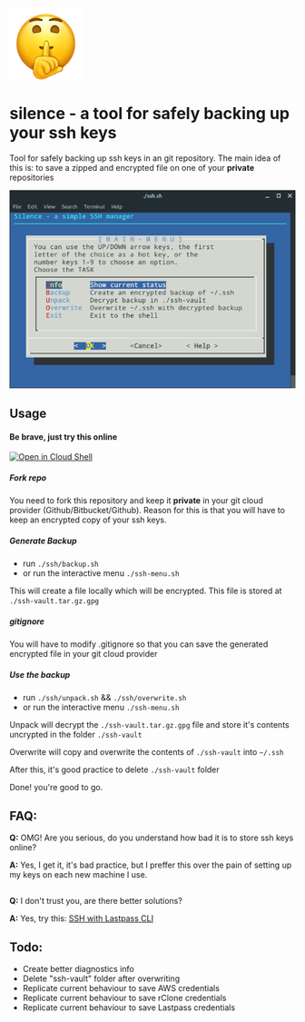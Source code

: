 ![silence](./shh.png)

# silence - a tool for safely backing up your ssh keys

Tool for safely backing up ssh keys in an git repository.
The main idea of this is: to save a zipped and encrypted file on one of your **private** repositories

![screenshot](./screenshot.png)

## Usage

#### Be brave, just try this online

[![Open in Cloud Shell](https://gstatic.com/cloudssh/images/open-btn.svg)](https://ssh.cloud.google.com/cloudshell/editor?cloudshell_git_repo=iosifv%2Fsilence&cloudshell_git_branch=master&cloudshell_print=%2Fcloud-shell-readme.txt&cloudshell_tutorial=%2Ftutorial.md)

##### Fork repo
You need to fork this repository and keep it **private** in your git cloud provider (Github/Bitbucket/Github). Reason for this is that you will have to keep an encrypted copy of your ssh keys.

##### Generate Backup

- run `./ssh/backup.sh`
- or run the interactive menu `./ssh-menu.sh`

This will create a file locally which will be encrypted. This file is stored at `./ssh-vault.tar.gz.gpg`

##### gitignore

You will have to modify .gitignore so that you can save the generated encrypted file in your git cloud provider

##### Use the backup

- run `./ssh/unpack.sh` && `./ssh/overwrite.sh`
- or run the interactive menu `./ssh-menu.sh`

Unpack will decrypt the `./ssh-vault.tar.gz.gpg` file and store it's contents uncrypted in the folder `./ssh-vault`

Overwrite will copy and overwrite the contents of `./ssh-vault` into `~/.ssh`

After this, it's good practice to delete `./ssh-vault` folder

Done! you're good to go.

## FAQ:

**Q:** OMG! Are you serious, do you understand how bad it is to store ssh keys online?

**A:** Yes, I get it, it's bad practice, but I preffer this over the pain of setting up my keys on each new machine I use.
##


**Q:** I don't trust you, are there better solutions?

**A:** Yes, try this: [SSH with Lastpass CLI](https://devopsheaven.com/ssh/security/lastpass/devops/2018/06/13/ssh-lastpass-cli.html)
##

## Todo:

- Create better diagnostics info
- Delete "ssh-vault" folder after overwriting
- Replicate current behaviour to save AWS credentials
- Replicate current behaviour to save rClone credentials
- Replicate current behaviour to save Lastpass credentials